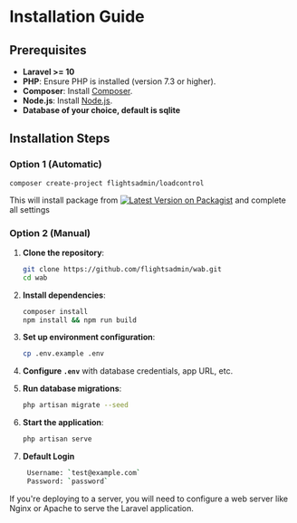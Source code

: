 # Installation Guide

## Prerequisites

- **Laravel >= 10**
- **PHP**: Ensure PHP is installed (version 7.3 or higher).
- **Composer**: Install [Composer](https://getcomposer.org).
- **Node.js**: Install [Node.js](https://nodejs.org).
- **Database of your choice, default is sqlite**

## Installation Steps

### Option 1 (Automatic)

    composer create-project flightsadmin/loadcontrol

This will install package from [![Latest Version on Packagist](https://img.shields.io/packagist/v/flightsadmin/loadcontrol.svg?style=flat-square)](https://packagist.org/packages/flightsadmin/loadcontrol) and complete all settings

### Option 2 (Manual)

1. **Clone the repository**:
    ```bash
    git clone https://github.com/flightsadmin/wab.git
    cd wab
    ```

2. **Install dependencies**:
    ```bash
    composer install
    npm install && npm run build
    ```

3. **Set up environment configuration**:
    ```bash
    cp .env.example .env
    ```

4. **Configure `.env`** with database credentials, app URL, etc.

5. **Run database migrations**:
    ```bash
    php artisan migrate --seed
    ```

6. **Start the application**:
    ```bash
    php artisan serve
    ```

7. **Default Login**
   ```bash
    Username: `test@example.com`
    Password: `password`
   ```

If you're deploying to a server, you will need to configure a web server like Nginx or Apache to serve the Laravel application.
